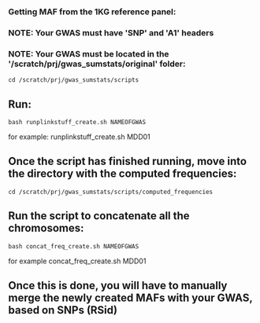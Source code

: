 ### Getting MAF from the 1KG reference panel:
### NOTE: Your GWAS must have 'SNP' and 'A1' headers
### NOTE: Your GWAS must be located in the '/scratch/prj/gwas_sumstats/original' folder:

```
cd /scratch/prj/gwas_sumstats/scripts
```

## Run:

```
bash runplinkstuff_create.sh NAMEOFGWAS

```
for example: runplinkstuff_create.sh MDD01

## Once the script has finished running, move into the directory with the computed frequencies:

```
cd /scratch/prj/gwas_sumstats/scripts/computed_frequencies
```

## Run the script to concatenate all the chromosomes:

```
bash concat_freq_create.sh NAMEOFGWAS
```
for example concat_freq_create.sh MDD01

## Once this is done, you will have to manually merge the newly created MAFs with your GWAS, based on SNPs (RSid)
